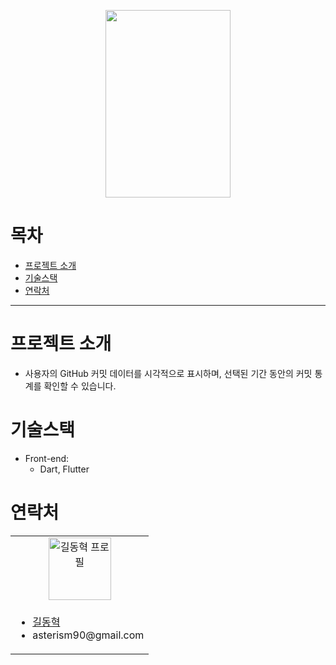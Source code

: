  <p align="center">
     <img src="https://github.com/donghyukkil/Commitchecker/assets/124029691/68b51305-0cc2-4445-9e29-c09e3688ce5f" width="200" height="300">
  </p>

# 목차

- [프로젝트 소개](#프로젝트-소개)
- [기술스택](#기술스택)
- [연락처](#연락처)

---

# 프로젝트 소개
- 사용자의 GitHub 커밋 데이터를 시각적으로 표시하며, 선택된 기간 동안의 커밋 통계를 확인할 수 있습니다.

# 기술스택

- Front-end:
  - Dart, Flutter

# 연락처

<table>
  <tr>
    <td align="center">
      <a href="https://github.com/donghyukkil">
        <img src="https://avatars.githubusercontent.com/u/124029691?v=4" alt="길동혁 프로필" width="100px" height="100px" />
      </a>
    </td>
  </tr>
  <tr>
    <td>
      <ul>
        <li><a href="https://github.com/donghyukkil">길동혁</a></li>
		    <li>asterism90@gmail.com</li>
	    </ul>
    </td>
  </tr>
</table>
